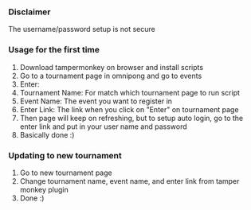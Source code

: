 ### Disclaimer
The username/password setup is not secure

### Usage for the first time
1. Download tampermonkey on browser and install scripts
1. Go to a tournament page in omnipong and go to events
1. Enter:
  1. Tournament Name: For match which tournament page to run script
  1. Event Name: The event you want to register in
  1. Enter Link: The link when you click on "Enter" on tournament page
1. Then page will keep on refreshing, but to setup auto login, go to the enter link and put in your user name and password
1. Basically done :)


### Updating to new tournament
1. Go to new tournament page
1. Change tournament name, event name, and enter link from tamper monkey plugin
1. Done :)
